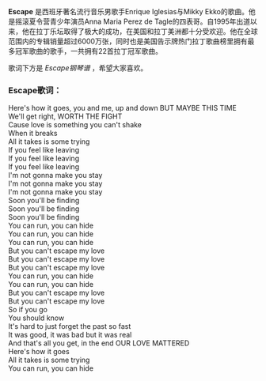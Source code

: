 

**Escape** 是西班牙著名流行音乐男歌手Enrique Iglesias与Mikky Ekko的歌曲。他是摇滚夏令营青少年演员Anna Maria
Perez de
Tagle的四表哥。自1995年出道以来，他在拉丁乐坛取得了极大的成功，在美国和拉丁美洲都十分受欢迎。他在全球范围内的专辑销量超过6000万张，同时也是美国告示牌热门拉丁歌曲榜里拥有最多冠军歌曲的歌手，一共拥有22首拉丁冠军歌曲。

  
歌词下方是 _Escape钢琴谱_ ，希望大家喜欢。

### Escape歌词：

Here's how it goes, you and me, up and down BUT MAYBE THIS TIME  
We'll get right, WORTH THE FIGHT  
Cause love is something you can't shake  
When it breaks  
All it takes is some trying  
If you feel like leaving  
If you feel like leaving  
If you feel like leaving  
I'm not gonna make you stay  
I'm not gonna make you stay  
I'm not gonna make you stay  
Soon you'll be finding  
Soon you'll be finding  
Soon you'll be finding  
You can run, you can hide  
You can run, you can hide  
You can run, you can hide  
But you can't escape my love  
But you can't escape my love  
But you can't escape my love  
You can run, you can hide  
You can run, you can hide  
But you can't escape my love  
But you can't escape my love  
So if you go  
You should know  
It's hard to just forget the past so fast  
It was good, it was bad but it was real  
And that's all you get, in the end OUR LOVE MATTERED  
Here's how it goes  
All it takes is some trying  
You can run, you can hide

